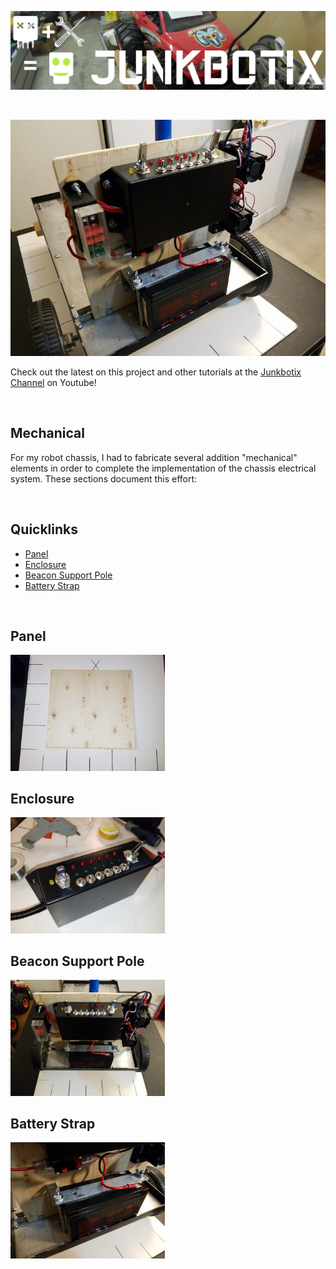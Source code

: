![Junkbotix Banner](./images/banner-1024px.jpg)

<br>

![Completed](./images/completed-720px.jpg)

Check out the latest on this project and other tutorials at the [Junkbotix Channel](https://www.youtube.com/channel/UCNxQ47xBEYjD-mey_lxj9Aw) on Youtube!

<br>

## Mechanical

For my robot chassis, I had to fabricate several addition "mechanical" elements in order to complete the implementation of the chassis electrical system. These sections document this effort:

<br>

## Quicklinks

* [Panel](./panel)
* [Enclosure](./enclosure)
* [Beacon Support Pole](./beacon-pole)
* [Battery Strap](./battery-strap)

<br>

## Panel
[<img src="./panel/images/panel-720px.jpg" width="49%" />](./mechanical/panel)

## Enclosure
[<img src="./enclosure/images/completed-enclosure-720px.jpg" width="49%" />](./mechanical/enclosure)

## Beacon Support Pole
[<img src="./beacon-pole/images/complete-system-2-720px.jpg" width="49%" />](./mechanical/beacon-pole)

## Battery Strap
[<img src="./battery-strap/images/battery-strap-2-720px.jpg" width="49%" />](./mechanical/battery-strap)